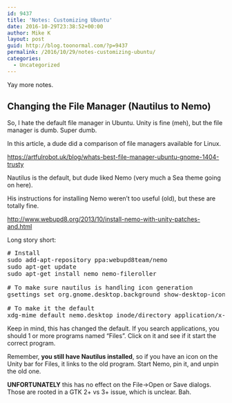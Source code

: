 ```yaml
---
id: 9437
title: 'Notes: Customizing Ubuntu'
date: 2016-10-29T23:38:52+00:00
author: Mike K
layout: post
guid: http://blog.toonormal.com/?p=9437
permalink: /2016/10/29/notes-customizing-ubuntu/
categories:
  - Uncategorized
---
```

Yay more notes.

## Changing the File Manager (Nautilus to Nemo)

So, I hate the default file manager in Ubuntu. Unity is fine (meh), but the file manager is dumb. Super dumb.

In this article, a dude did a comparison of file managers available for Linux.

<https://artfulrobot.uk/blog/whats-best-file-manager-ubuntu-gnome-1404-trusty>

Nautilus is the default, but dude liked Nemo (very much a Sea theme going on here).

His instructions for installing Nemo weren&#8217;t too useful (old), but these are totally fine.

<http://www.webupd8.org/2013/10/install-nemo-with-unity-patches-and.html>

Long story short:

<pre class="lang:default decode:true " ># Install
sudo add-apt-repository ppa:webupd8team/nemo
sudo apt-get update
sudo apt-get install nemo nemo-fileroller

# To make sure nautilus is handling icon generation
gsettings set org.gnome.desktop.background show-desktop-icons false

# To make it the default
xdg-mime default nemo.desktop inode/directory application/x-gnome-saved-search</pre>

Keep in mind, this has changed the default. If you search applications, you should 1 or more programs named &#8220;Files&#8221;. Click on it and see if it start the correct program.

Remember, **you still have Nautilus installed**, so if you have an icon on the Unity bar for Files, it links to the old program. Start Nemo, pin it, and unpin the old one.

**UNFORTUNATELY** this has no effect on the File->Open or Save dialogs. Those are rooted in a GTK 2+ vs 3+ issue, which is unclear. Bah.